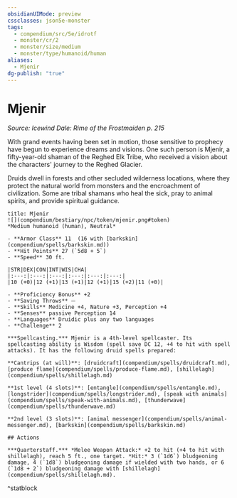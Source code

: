 ```yaml
---
obsidianUIMode: preview
cssclasses: json5e-monster
tags:
  - compendium/src/5e/idrotf
  - monster/cr/2
  - monster/size/medium
  - monster/type/humanoid/human
aliases:
  - Mjenir
dg-publish: "true"
---
```

# Mjenir
*Source: Icewind Dale: Rime of the Frostmaiden p. 215*  

With grand events having been set in motion, those sensitive to prophecy have begun to experience dreams and visions. One such person is Mjenir, a fifty-year-old shaman of the Reghed Elk Tribe, who received a vision about the characters' journey to the Reghed Glacier.

Druids dwell in forests and other secluded wilderness locations, where they protect the natural world from monsters and the encroachment of civilization. Some are tribal shamans who heal the sick, pray to animal spirits, and provide spiritual guidance.

```ad-statblock
title: Mjenir
![](compendium/bestiary/npc/token/mjenir.png#token)
*Medium humanoid (human), Neutral*

- **Armor Class** 11  (16 with [barkskin](compendium/spells/barkskin.md))
- **Hit Points** 27 (`5d8 + 5`)
- **Speed** 30 ft.

|STR|DEX|CON|INT|WIS|CHA|
|:---:|:---:|:---:|:---:|:---:|:---:|
|10 (+0)|12 (+1)|13 (+1)|12 (+1)|15 (+2)|11 (+0)|

- **Proficiency Bonus** +2
- **Saving Throws** ⏤
- **Skills** Medicine +4, Nature +3, Perception +4
- **Senses** passive Perception 14
- **Languages** Druidic plus any two languages
- **Challenge** 2

***Spellcasting.*** Mjenir is a 4th-level spellcaster. Its spellcasting ability is Wisdom (spell save DC 12, +4 to hit with spell attacks). It has the following druid spells prepared:

**Cantrips (at will)**: [druidcraft](compendium/spells/druidcraft.md), [produce flame](compendium/spells/produce-flame.md), [shillelagh](compendium/spells/shillelagh.md)

**1st level (4 slots)**: [entangle](compendium/spells/entangle.md), [longstrider](compendium/spells/longstrider.md), [speak with animals](compendium/spells/speak-with-animals.md), [thunderwave](compendium/spells/thunderwave.md)

**2nd level (3 slots)**: [animal messenger](compendium/spells/animal-messenger.md), [barkskin](compendium/spells/barkskin.md)

## Actions

***Quarterstaff.*** *Melee Weapon Attack:* +2 to hit (+4 to hit with shillelagh), reach 5 ft., one target. *Hit:* 3 (`1d6`) bludgeoning damage, 4 (`1d8`) bludgeoning damage if wielded with two hands, or 6 (`1d8 + 2`) bludgeoning damage with [shillelagh](compendium/spells/shillelagh.md).
```
^statblock
